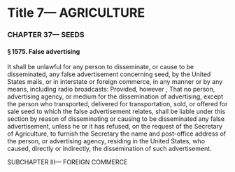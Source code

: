 
# Title 7— AGRICULTURE
### CHAPTER 37— SEEDS
#### § 1575. False advertising

It shall be unlawful for any person to disseminate, or cause to be disseminated, any false advertisement concerning seed, by the United States mails, or in interstate or foreign commerce, in any manner or by any means, including radio broadcasts: Provided, however , That no person, advertising agency, or medium for the dissemination of advertising, except the person who transported, delivered for transportation, sold, or offered for sale seed to which the false advertisement relates, shall be liable under this section by reason of disseminating or causing to be disseminated any false advertisement, unless he or it has refused, on the request of the Secretary of Agriculture, to furnish the Secretary the name and post-office address of the person, or advertising agency, residing in the United States, who caused, directly or indirectly, the dissemination of such advertisement.

SUBCHAPTER III— FOREIGN COMMERCE
